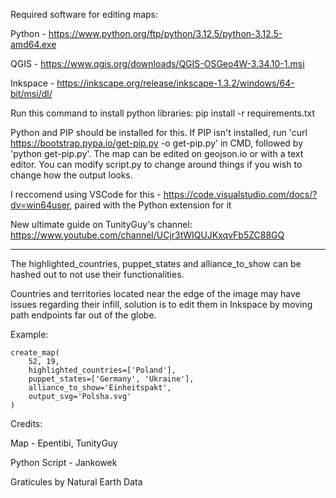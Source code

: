 Required software for editing maps:

Python - https://www.python.org/ftp/python/3.12.5/python-3.12.5-amd64.exe

QGIS - https://www.qgis.org/downloads/QGIS-OSGeo4W-3.34.10-1.msi

Inkspace - https://inkscape.org/release/inkscape-1.3.2/windows/64-bit/msi/dl/

Run this command to install python libraries: pip install -r requirements.txt

Python and PIP should be installed for this. If PIP isn't installed, run 'curl https://bootstrap.pypa.io/get-pip.py -o get-pip.py' in CMD, followed by 'python get-pip.py'. The map can be edited on geojson.io or with a text editor. You can modify script.py to change around things if you wish to change how the output looks.

I reccomend using VSCode for this - https://code.visualstudio.com/docs/?dv=win64user, paired with the Python extension for it

New ultimate guide on TunityGuy's channel: https://www.youtube.com/channel/UCjr3tWIQUJKxqvFb5ZC88GQ

------------------------------------------------------------------------------------------------------------------------------------------------------------------------------------------

The highlighted_countries, puppet_states and alliance_to_show can be hashed out to not use their functionalities.

Countries and territories located near the edge of the image may have issues regarding their infill, solution is to edit them in Inkspace by moving path endpoints far out of the globe.

Example:

```
create_map(
    52, 19,
    highlighted_countries=['Poland'],
    puppet_states=['Germany', 'Ukraine'], 
    alliance_to_show='Einheitspakt',
    output_svg='Polsha.svg'
)
```

Credits:

Map - Epentibi, TunityGuy

Python Script - Jankowek

Graticules by Natural Earth Data